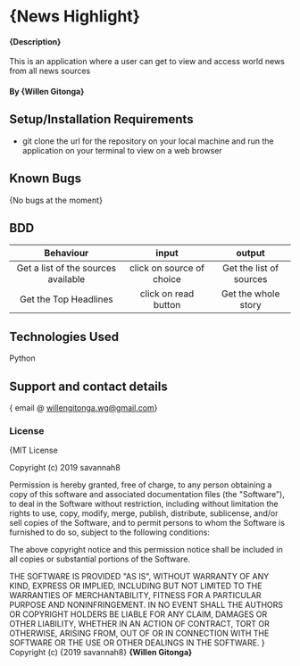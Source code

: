 # {News Highlight}
#### {Description}
This is an application where a user can get to view and access world news from all news sources
#### By **{Willen Gitonga}**
## Setup/Installation Requirements
* git clone the url for the repository on your local machine and run the application on your terminal to view on a web browser
## Known Bugs
{No bugs at the moment}
## BDD
 | Behaviour                           | input                              | output 
 | :-------------:                     | :-------------:                    | :-------------:
 |  Get a list of the sources available| click on source of choice	        | Get the list of sources
 |  Get the Top Headlines              | click on read button               | Get the whole story
 
 
## Technologies Used
Python


## Support and contact details
{ email @ willengitonga.wg@gmail.com}
### License
{MIT License

Copyright (c) 2019 savannah8

Permission is hereby granted, free of charge, to any person obtaining a copy
of this software and associated documentation files (the "Software"), to deal
in the Software without restriction, including without limitation the rights
to use, copy, modify, merge, publish, distribute, sublicense, and/or sell
copies of the Software, and to permit persons to whom the Software is
furnished to do so, subject to the following conditions:

The above copyright notice and this permission notice shall be included in all
copies or substantial portions of the Software.

THE SOFTWARE IS PROVIDED "AS IS", WITHOUT WARRANTY OF ANY KIND, EXPRESS OR
IMPLIED, INCLUDING BUT NOT LIMITED TO THE WARRANTIES OF MERCHANTABILITY,
FITNESS FOR A PARTICULAR PURPOSE AND NONINFRINGEMENT. IN NO EVENT SHALL THE
AUTHORS OR COPYRIGHT HOLDERS BE LIABLE FOR ANY CLAIM, DAMAGES OR OTHER
LIABILITY, WHETHER IN AN ACTION OF CONTRACT, TORT OR OTHERWISE, ARISING FROM,
OUT OF OR IN CONNECTION WITH THE SOFTWARE OR THE USE OR OTHER DEALINGS IN THE
SOFTWARE.
}
Copyright (c) {2019 savannah8} **{Willen Gitonga}**